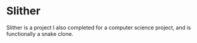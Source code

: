 # Slither
Slither is a project I also completed for a computer science project, and is functionally a snake clone.

